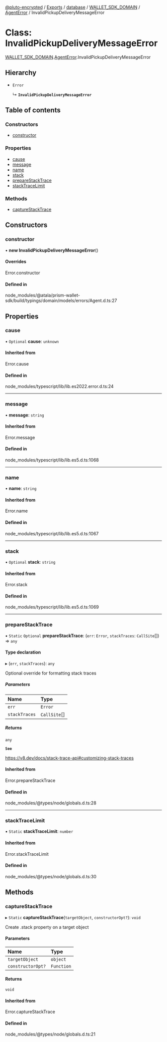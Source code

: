 [@pluto-encrypted](../README.md) / [Exports](../modules.md) / [database](../modules/database.md) / [WALLET\_SDK\_DOMAIN](../modules/database.WALLET_SDK_DOMAIN.md) / [AgentError](../modules/database.WALLET_SDK_DOMAIN.AgentError.md) / InvalidPickupDeliveryMessageError

# Class: InvalidPickupDeliveryMessageError

[WALLET\_SDK\_DOMAIN](../modules/database.WALLET_SDK_DOMAIN.md).[AgentError](../modules/database.WALLET_SDK_DOMAIN.AgentError.md).InvalidPickupDeliveryMessageError

## Hierarchy

- `Error`

  ↳ **`InvalidPickupDeliveryMessageError`**

## Table of contents

### Constructors

- [constructor](database.WALLET_SDK_DOMAIN.AgentError.InvalidPickupDeliveryMessageError.md#constructor)

### Properties

- [cause](database.WALLET_SDK_DOMAIN.AgentError.InvalidPickupDeliveryMessageError.md#cause)
- [message](database.WALLET_SDK_DOMAIN.AgentError.InvalidPickupDeliveryMessageError.md#message)
- [name](database.WALLET_SDK_DOMAIN.AgentError.InvalidPickupDeliveryMessageError.md#name)
- [stack](database.WALLET_SDK_DOMAIN.AgentError.InvalidPickupDeliveryMessageError.md#stack)
- [prepareStackTrace](database.WALLET_SDK_DOMAIN.AgentError.InvalidPickupDeliveryMessageError.md#preparestacktrace)
- [stackTraceLimit](database.WALLET_SDK_DOMAIN.AgentError.InvalidPickupDeliveryMessageError.md#stacktracelimit)

### Methods

- [captureStackTrace](database.WALLET_SDK_DOMAIN.AgentError.InvalidPickupDeliveryMessageError.md#capturestacktrace)

## Constructors

### constructor

• **new InvalidPickupDeliveryMessageError**()

#### Overrides

Error.constructor

#### Defined in

node_modules/@atala/prism-wallet-sdk/build/typings/domain/models/errors/Agent.d.ts:27

## Properties

### cause

• `Optional` **cause**: `unknown`

#### Inherited from

Error.cause

#### Defined in

node_modules/typescript/lib/lib.es2022.error.d.ts:24

___

### message

• **message**: `string`

#### Inherited from

Error.message

#### Defined in

node_modules/typescript/lib/lib.es5.d.ts:1068

___

### name

• **name**: `string`

#### Inherited from

Error.name

#### Defined in

node_modules/typescript/lib/lib.es5.d.ts:1067

___

### stack

• `Optional` **stack**: `string`

#### Inherited from

Error.stack

#### Defined in

node_modules/typescript/lib/lib.es5.d.ts:1069

___

### prepareStackTrace

▪ `Static` `Optional` **prepareStackTrace**: (`err`: `Error`, `stackTraces`: `CallSite`[]) => `any`

#### Type declaration

▸ (`err`, `stackTraces`): `any`

Optional override for formatting stack traces

##### Parameters

| Name | Type |
| :------ | :------ |
| `err` | `Error` |
| `stackTraces` | `CallSite`[] |

##### Returns

`any`

**`See`**

https://v8.dev/docs/stack-trace-api#customizing-stack-traces

#### Inherited from

Error.prepareStackTrace

#### Defined in

node_modules/@types/node/globals.d.ts:28

___

### stackTraceLimit

▪ `Static` **stackTraceLimit**: `number`

#### Inherited from

Error.stackTraceLimit

#### Defined in

node_modules/@types/node/globals.d.ts:30

## Methods

### captureStackTrace

▸ `Static` **captureStackTrace**(`targetObject`, `constructorOpt?`): `void`

Create .stack property on a target object

#### Parameters

| Name | Type |
| :------ | :------ |
| `targetObject` | `object` |
| `constructorOpt?` | `Function` |

#### Returns

`void`

#### Inherited from

Error.captureStackTrace

#### Defined in

node_modules/@types/node/globals.d.ts:21
